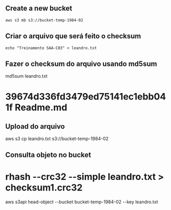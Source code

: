 ## Create a new bucket

```md
aws s3 mb s3://bucket-temp-1984-02
```

## Criar o arquivo que será feito o checksum 

```md
echo "Treinamento SAA-C03" > leandro.txt
```

## Fazer o checksum do arquivo usando md5sum

md5sum leandro.txt
# 39674d336fd3479ed75141ec1ebb041f  Readme.md

## Upload do arquivo
aws s3 cp leandro.txt s3://bucket-temp-1984-02

## Consulta objeto no bucket
# rhash --crc32 --simple leandro.txt > checksum1.crc32

aws s3api head-object --bucket bucket-temp-1984-02 --key leandro.txt
